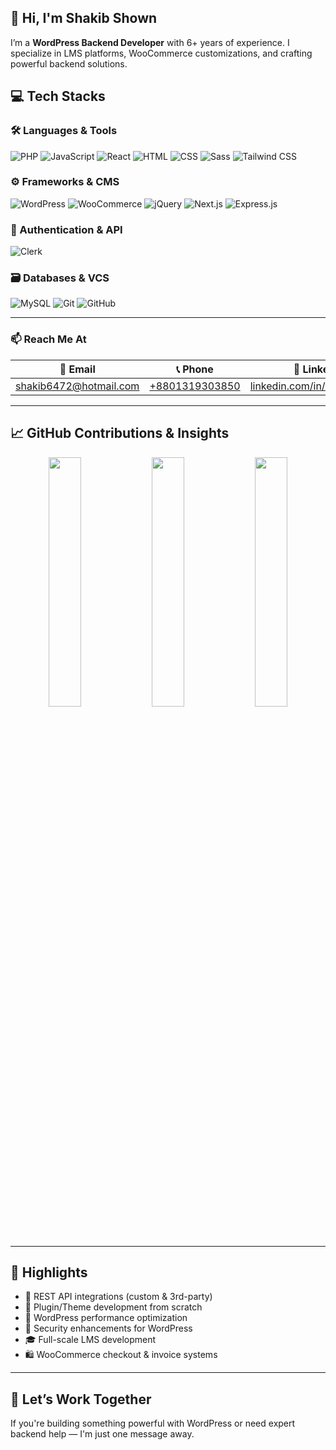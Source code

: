 ## 👋 Hi, I'm Shakib Shown 
 
I’m a **WordPress Backend Developer** with 6+ years of experience. I specialize in LMS platforms, WooCommerce customizations, and crafting powerful backend solutions.
 
## 💻 Tech Stacks  
### 🛠 Languages & Tools  
![PHP](https://img.shields.io/badge/PHP-777BB4?style=flat&logo=php&logoColor=white) ![JavaScript](https://img.shields.io/badge/JavaScript-F7DF1E?style=flat&logo=javascript&logoColor=black) ![React](https://img.shields.io/badge/React-61DAFB?style=flat&logo=react&logoColor=black) ![HTML](https://img.shields.io/badge/HTML5-E34F26?style=flat&logo=html5&logoColor=white) ![CSS](https://img.shields.io/badge/CSS3-1572B6?style=flat&logo=css3&logoColor=white) ![Sass](https://img.shields.io/badge/Sass-CC6699?style=flat&logo=sass&logoColor=white) ![Tailwind CSS](https://img.shields.io/badge/Tailwind_CSS-38B2AC?style=flat&logo=tailwind-css&logoColor=white)

### ⚙️ Frameworks & CMS  
![WordPress](https://img.shields.io/badge/WordPress-21759B?style=flat&logo=wordpress&logoColor=white) ![WooCommerce](https://img.shields.io/badge/WooCommerce-96588A?style=flat&logo=woocommerce&logoColor=white) ![jQuery](https://img.shields.io/badge/jQuery-0769AD?style=flat&logo=jquery&logoColor=white) ![Next.js](https://img.shields.io/badge/Next.js-000000?style=flat&logo=nextdotjs&logoColor=white) ![Express.js](https://img.shields.io/badge/Express.js-000000?style=flat&logo=express&logoColor=white)

### 🧾 Authentication & API  
![Clerk](https://img.shields.io/badge/Clerk-F53C2F?style=flat&logo=clerk&logoColor=white)

### 🗃 Databases & VCS  
![MySQL](https://img.shields.io/badge/MySQL-4479A1?style=flat&logo=mysql&logoColor=white) ![Git](https://img.shields.io/badge/Git-F05032?style=flat&logo=git&logoColor=white) ![GitHub](https://img.shields.io/badge/GitHub-181717?style=flat&logo=github&logoColor=white)

---
   
 
### 📫 Reach Me At

| 📧 Email | 📞 Phone | 🔗 LinkedIn |
|---------|----------|-------------|
| [shakib6472@hotmail.com](mailto:shakib6472@hotmail.com) | [+8801319303850](tel:+8801319303850) | [linkedin.com/in/shakib6472s](https://www.linkedin.com/in/shakib6472s/) |

---

## 📈 GitHub Contributions & Insights

<div align="center" gap="50px">
  <img src="https://github-readme-stats.vercel.app/api/top-langs/?username=shakib6472&layout=compact&theme=tokyonight" width="32%" />
  <img src="https://github-readme-stats.vercel.app/api?username=shakib6472&show_icons=true&theme=tokyonight" width="32%" />
  <img src="https://streak-stats.demolab.com?user=shakib6472&theme=tokyonight" width="32%" />
</div>
 

---

## 🌟 Highlights

- 🔄 REST API integrations (custom & 3rd-party)
- 🧩 Plugin/Theme development from scratch
- 🧠 WordPress performance optimization
- 🔐 Security enhancements for WordPress
- 🎓 Full-scale LMS development
- 🛍 WooCommerce checkout & invoice systems

---

## 🤝 Let’s Work Together

If you're building something powerful with WordPress or need expert backend help — I'm just one message away.

